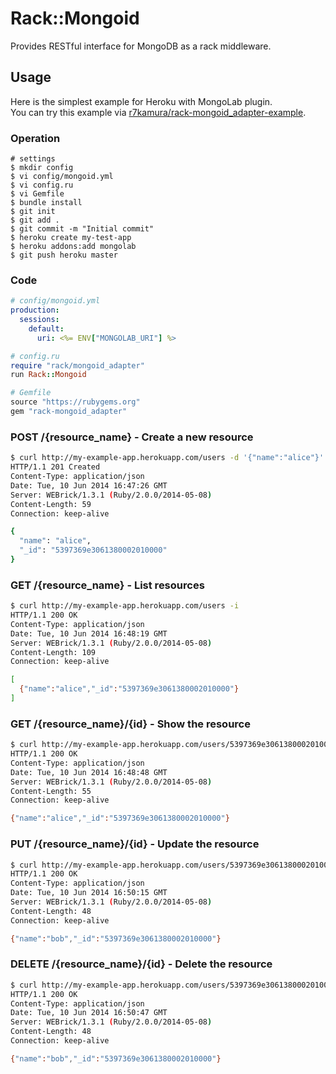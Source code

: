 # Rack::Mongoid
Provides RESTful interface for MongoDB as a rack middleware.

## Usage
Here is the simplest example for Heroku with MongoLab plugin.  
You can try this example via [r7kamura/rack-mongoid_adapter-example](https://github.com/r7kamura/rack-mongoid_adapter-example).

### Operation
```
# settings
$ mkdir config
$ vi config/mongoid.yml
$ vi config.ru
$ vi Gemfile
$ bundle install
$ git init
$ git add .
$ git commit -m "Initial commit"
$ heroku create my-test-app
$ heroku addons:add mongolab
$ git push heroku master
```

### Code
```yaml
# config/mongoid.yml
production:
  sessions:
    default:
      uri: <%= ENV["MONGOLAB_URI"] %>
```

```ruby
# config.ru
require "rack/mongoid_adapter"
run Rack::Mongoid
```

```ruby
# Gemfile
source "https://rubygems.org"
gem "rack-mongoid_adapter"
```

### POST /{resource_name} - Create a new resource
```sh
$ curl http://my-example-app.herokuapp.com/users -d '{"name":"alice"}' -H "Content-Type: application/json" -i
HTTP/1.1 201 Created
Content-Type: application/json
Date: Tue, 10 Jun 2014 16:47:26 GMT
Server: WEBrick/1.3.1 (Ruby/2.0.0/2014-05-08)
Content-Length: 59
Connection: keep-alive

{
  "name": "alice",
  "_id": "5397369e3061380002010000"
}
```

### GET /{resource_name} - List resources
```sh
$ curl http://my-example-app.herokuapp.com/users -i
HTTP/1.1 200 OK
Content-Type: application/json
Date: Tue, 10 Jun 2014 16:48:19 GMT
Server: WEBrick/1.3.1 (Ruby/2.0.0/2014-05-08)
Content-Length: 109
Connection: keep-alive

[
  {"name":"alice","_id":"5397369e3061380002010000"}
]
```

### GET /{resource_name}/{id} - Show the resource
```sh
$ curl http://my-example-app.herokuapp.com/users/5397369e3061380002010000 -i
HTTP/1.1 200 OK
Content-Type: application/json
Date: Tue, 10 Jun 2014 16:48:48 GMT
Server: WEBrick/1.3.1 (Ruby/2.0.0/2014-05-08)
Content-Length: 55
Connection: keep-alive

{"name":"alice","_id":"5397369e3061380002010000"}
```

### PUT /{resource_name}/{id} - Update the resource
```sh
$ curl http://my-example-app.herokuapp.com/users/5397369e3061380002010000 -X PUT -d '{"name":"bob"}' -H "Content-Type: application/json" -i
HTTP/1.1 200 OK
Content-Type: application/json
Date: Tue, 10 Jun 2014 16:50:15 GMT
Server: WEBrick/1.3.1 (Ruby/2.0.0/2014-05-08)
Content-Length: 48
Connection: keep-alive

{"name":"bob","_id":"5397369e3061380002010000"}
```

### DELETE /{resource_name}/{id} - Delete the resource
```sh
$ curl http://my-example-app.herokuapp.com/users/5397369e3061380002010000 -X DELETE -i
HTTP/1.1 200 OK
Content-Type: application/json
Date: Tue, 10 Jun 2014 16:50:47 GMT
Server: WEBrick/1.3.1 (Ruby/2.0.0/2014-05-08)
Content-Length: 48
Connection: keep-alive

{"name":"bob","_id":"5397369e3061380002010000"}
```
